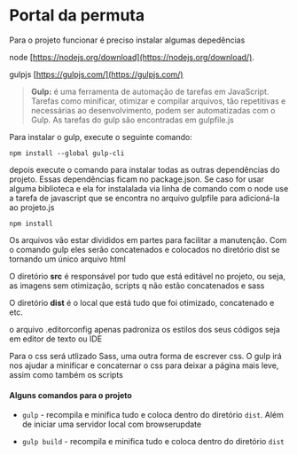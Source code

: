 # Portal da permuta

Para o projeto funcionar é preciso instalar algumas depedências

node [https://nodejs.org/download](https://nodejs.org/download/).

gulpjs [https://gulpjs.com/](https://gulpjs.com/)

> **Gulp:** é uma ferramenta de automação de tarefas em JavaScript. Tarefas como minificar, otimizar e compilar arquivos, tão repetitivas e necessárias ao desenvolvimento, podem ser automatizadas com o Gulp. As tarefas do gulp são encontradas em gulpfile.js

Para instalar o gulp, execute o seguinte comando:
```
npm install --global gulp-cli
```

depois execute o comando para instalar todas as outras dependências do projeto. Essas dependências ficam no package.json. Se caso for usar alguma biblioteca e ela for instalalada via linha de comando com o node use a tarefa de javascript que se encontra no arquivo gulpfile para adicioná-la ao projeto.js
```
npm install
```

Os arquivos vão estar divididos em partes para facilitar a manutenção. Com o comando gulp eles serão concatenados e colocados no diretório dist se tornando um único arquivo html

O diretório **src** é responsável por tudo que está editável no projeto, ou seja, as imagens sem otimização, scripts q não estão concatenados e sass

O diretório **dist** é o local que está tudo que foi otimizado, concatenado e etc.

o arquivo .editorconfig apenas padroniza os estilos dos seus códigos seja em editor de texto ou IDE 

Para o css será utlizado Sass, uma outra forma de escrever css. O gulp irá nos ajudar a minificar e concaternar o css para deixar a página mais leve, assim como também os scripts


#### Alguns comandos para o projeto

+  `gulp` - recompila e minifica tudo e coloca dentro do diretório `dist`. Além de iniciar uma servidor local com browserupdate

+  `gulp build` - recompila e minifica tudo e coloca dentro do diretório `dist`

